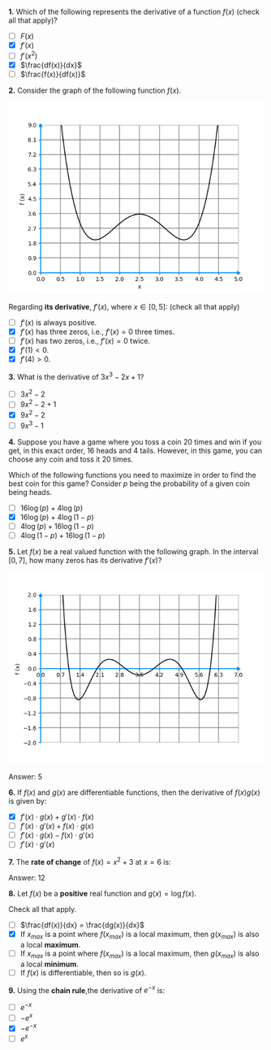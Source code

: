 **1.** Which of the following represents the derivative of a function $f(x)$ (check all that apply)?
- [ ] $F(x)$
- [x] $f'(x)$
- [ ] $f'(x^2)$
- [x] $\frac{df(x)}{dx}$
- [ ] $\frac{f(x)}{df(x)}$

**2.** Consider the graph of the following function $f(x)$.

![missing](../images/C2_W1_Quiz_1.png)

Regarding **its derivative**, $f'(x)$, where $x \in [0, 5]$: (check all that apply)
- [ ] $f'(x)$ is always positive.
- [x] $f'(x)$ has three zeros, i.e., $f'(x) = 0$ three times.
- [ ] $f'(x)$ has two zeros, i.e., $f'(x) = 0$ twice.
- [x] $f'(1) < 0$.
- [x] $f'(4) > 0$.

**3.** What is the derivative of $3x^3 - 2x + 1$?
- [ ] $3x^2 - 2$
- [ ] $9x^2 - 2 + 1$
- [x] $9x^2 - 2$
- [ ] $9x^3 - 1$

**4.** Suppose you have a game where you toss a coin 20 times and win if you get, in this exact order, 16 heads and 4 tails. However, in this game, you can choose any coin and toss it 20 times.

Which of the following functions you need to maximize in order to find the best coin for this game? Consider $p$ being the probability of a given coin being heads.
- [ ] $16 \log (p) + 4 \log (p)$
- [x] $16 \log (p) + 4 \log (1 - p)$
- [ ] $4 \log (p) + 16 \log (1 - p)$
- [ ] $4 \log (1 - p) + 16 \log (1 - p)$

**5.** Let $f(x)$ be a real valued function with the following graph. In the interval $[0, 7]$, how many zeros has its derivative $f'(x)$?

![missing](../images/C2_W1_Quiz_2.png)

Answer: 5

**6.** If $f(x)$ and $g(x)$ are differentiable functions, then the derivative of $f(x)g(x)$ is given by:
- [x] $f'(x) \cdot g(x) + g'(x) \cdot f(x)$
- [ ] $f'(x) \cdot g'(x) + f(x) \cdot g(x)$
- [ ] $f'(x) \cdot g(x) - f(x) \cdot g'(x)$
- [ ] $f'(x) \cdot g'(x)$

**7.** The **rate of change** of $f(x) = x^2 + 3$ at $x = 6$ is:

Answer: 12

**8.** Let $f(x)$ be a **positive** real function and $g(x) = \log f(x)$.

Check all that apply.
- [ ] $\frac{df(x)}{dx} = \frac{dg(x)}{dx}$
- [x] If $x_{max}$ is a point where $f(x_{max})$ is a local maximum, then $g(x_{max})$ is also a local **maximum**. 
- [ ] If $x_{max}$ is a point where $f(x_{max})$ is a local maximum, then $g(x_{max})$ is also a local **minimum**.
- [ ] If $f(x)$ is differentiable, then so is $g(x)$.

**9.** Using the **chain rule**,the derivative of $e^{-x}$ is:
- [ ] $e^{-x}$
- [ ] $-e^x$
- [x] $-e^{-x}$
- [ ] $e^x$
